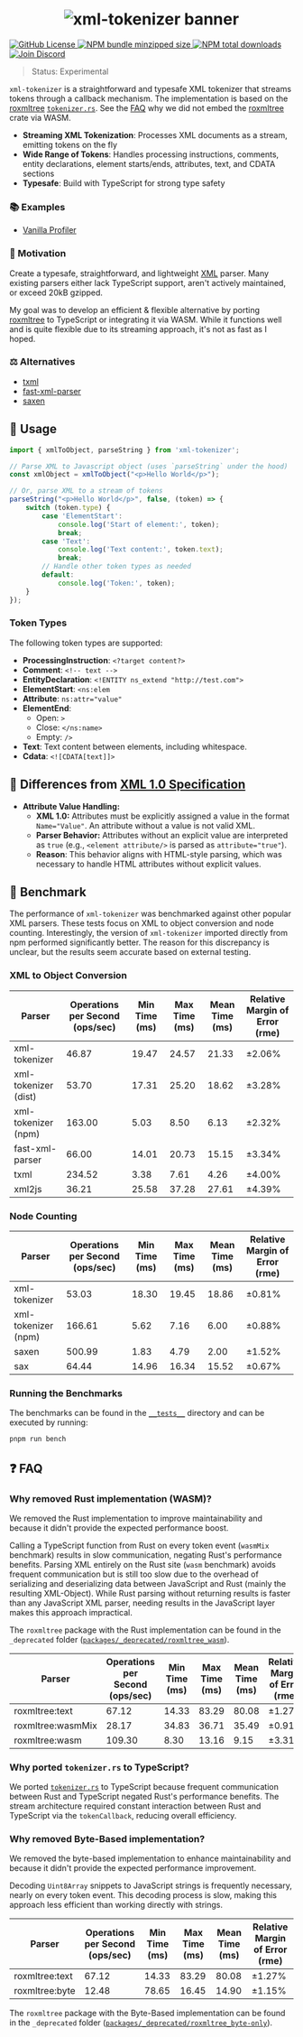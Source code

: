 <h1 align="center">
    <img src="https://raw.githubusercontent.com/builder-group/monorepo/develop/packages/xml-tokenizer/.github/banner.svg" alt="xml-tokenizer banner">
</h1>

<p align="left">
    <a href="https://github.com/builder-group/monorepo/blob/develop/LICENSE">
        <img src="https://img.shields.io/github/license/builder-group/monorepo.svg?label=license&style=flat&colorA=293140&colorB=FDE200" alt="GitHub License"/>
    </a>
    <a href="https://www.npmjs.com/package/xml-tokenizer">
        <img src="https://img.shields.io/bundlephobia/minzip/xml-tokenizer.svg?label=minzipped%20size&style=flat&colorA=293140&colorB=FDE200" alt="NPM bundle minzipped size"/>
    </a>
    <a href="https://www.npmjs.com/package/xml-tokenizer">
        <img src="https://img.shields.io/npm/dt/xml-tokenizer.svg?label=downloads&style=flat&colorA=293140&colorB=FDE200" alt="NPM total downloads"/>
    </a>
    <a href="https://discord.gg/w4xE3bSjhQ">
        <img src="https://img.shields.io/discord/795291052897992724.svg?label=&logo=discord&logoColor=000000&color=293140&labelColor=FDE200" alt="Join Discord"/>
    </a>
</p>

> Status: Experimental

`xml-tokenizer` is a straightforward and typesafe XML tokenizer that streams tokens through a callback mechanism. 
The implementation is based on the [roxmltree](https://github.com/RazrFalcon/roxmltree) [`tokenizer.rs`](https://github.com/RazrFalcon/roxmltree/blob/master/src/tokenizer.rs). See the [FAQ](#-faq) why we did not embed the [roxmltree](https://github.com/RazrFalcon/roxmltree) crate via WASM.

- **Streaming XML Tokenization**: Processes XML documents as a stream, emitting tokens on the fly
- **Wide Range of Tokens**: Handles processing instructions, comments, entity declarations, element starts/ends, attributes, text, and CDATA sections
- **Typesafe**: Build with TypeScript for strong type safety

### 📚 Examples

- [Vanilla Profiler](https://github.com/builder-group/monorepo/tree/develop/examples/xml-tokenizer/vanilla/profiler)

### 🌟 Motivation

Create a typesafe, straightforward, and lightweight [XML](https://de.wikipedia.org/wiki/Extensible_Markup_Language) parser. Many existing parsers either lack TypeScript support, aren't actively maintained, or exceed 20kB gzipped.

My goal was to develop an efficient & flexible alternative by porting [roxmltree](https://github.com/RazrFalcon/roxmltree) to TypeScript or integrating it via WASM. While it functions well and is quite flexible due to its streaming approach, it's not as fast as I hoped.

### ⚖️ Alternatives

- [txml](https://github.com/TobiasNickel/tXml)
- [fast-xml-parser](https://github.com/NaturalIntelligence/fast-xml-parser)
- [saxen](https://github.com/nikku/saxen)

## 📖 Usage

```ts
import { xmlToObject, parseString } from 'xml-tokenizer';

// Parse XML to Javascript object (uses `parseString` under the hood)
const xmlObject = xmlToObject("<p>Hello World</p>");

// Or, parse XML to a stream of tokens 
parseString("<p>Hello World</p>", false, (token) => {
    switch (token.type) {
        case 'ElementStart':
            console.log('Start of element:', token);
            break;
        case 'Text':
            console.log('Text content:', token.text);
            break;
        // Handle other token types as needed
        default:
            console.log('Token:', token);
    }
});
```

### Token Types

The following token types are supported:

- **ProcessingInstruction**: `<?target content?>`
- **Comment**: `<!-- text -->`
- **EntityDeclaration**: `<!ENTITY ns_extend "http://test.com">`
- **ElementStart**: `<ns:elem`
- **Attribute**: `ns:attr="value"`
- **ElementEnd**:
  - Open: `>`
  - Close: `</ns:name>`
  - Empty: `/>`
- **Text**: Text content between elements, including whitespace.
- **Cdata**: `<![CDATA[text]]>`

## 👀 Differences from [XML 1.0 Specification](https://www.w3.org/TR/xml/)

- **Attribute Value Handling:**
  - **XML 1.0:** Attributes must be explicitly assigned a value in the format `Name="Value"`. An attribute without a value is not valid XML.
  - **Parser Behavior:** Attributes without an explicit value are interpreted as `true` (e.g., `<element attribute/>` is parsed as `attribute="true"`). 
  - **Reason**: This behavior aligns with HTML-style parsing, which was necessary to handle HTML attributes without explicit values.

## 🚀 Benchmark

The performance of `xml-tokenizer` was benchmarked against other popular XML parsers. These tests focus on XML to object conversion and node counting. Interestingly, the version of `xml-tokenizer` imported directly from npm performed significantly better. The reason for this discrepancy is unclear, but the results seem accurate based on external testing. 

### XML to Object Conversion

| Parser              | Operations per Second (ops/sec) | Min Time (ms) | Max Time (ms) | Mean Time (ms) | Relative Margin of Error (rme) |
|---------------------|---------------------------------|---------------|---------------|----------------|--------------------------------|
| xml-tokenizer       | 46.87                           | 19.47         | 24.57         | 21.33          | ±2.06%                         |
| xml-tokenizer (dist)| 53.70                           | 17.31         | 25.20         | 18.62          | ±3.28%                         |
| xml-tokenizer (npm) | 163.00                          | 5.03          | 8.50          | 6.13           | ±2.32%                         |
| fast-xml-parser     | 66.00                           | 14.01         | 20.73         | 15.15          | ±3.34%                         |
| txml                | 234.52                          | 3.38          | 7.61          | 4.26           | ±4.00%                         |
| xml2js              | 36.21                           | 25.58         | 37.28         | 27.61          | ±4.39%                         |

### Node Counting

| Parser              | Operations per Second (ops/sec) | Min Time (ms) | Max Time (ms) | Mean Time (ms) | Relative Margin of Error (rme) |
|---------------------|---------------------------------|---------------|---------------|----------------|--------------------------------|
| xml-tokenizer       | 53.03                           | 18.30         | 19.45         | 18.86          | ±0.81%                         |
| xml-tokenizer (npm) | 166.61                          | 5.62          | 7.16          | 6.00           | ±0.88%                         |
| saxen               | 500.99                          | 1.83          | 4.79          | 2.00           | ±1.52%                         |
| sax                 | 64.44                           | 14.96         | 16.34         | 15.52          | ±0.67%                         |

### Running the Benchmarks
The benchmarks can be found in the [`__tests__`](https://github.com/builder-group/community/tree/develop/packages/xml-tokenizer/src/__tests__) directory and can be executed by running:
```bash
pnpm run bench
```

## ❓ FAQ

### Why removed Rust implementation (WASM)?

We removed the Rust implementation to improve maintainability and because it didn't provide the expected performance boost.

Calling a TypeScript function from Rust on every token event (`wasmMix` benchmark) results in slow communication, negating Rust's performance benefits. Parsing XML entirely on the Rust site (`wasm` benchmark) avoids frequent communication but is still too slow due to the overhead of serializing and deserializing data between JavaScript and Rust (mainly the resulting XML-Object). While Rust parsing without returning results is faster than any JavaScript XML parser, needing results in the JavaScript layer makes this approach impractical.

The `roxmltree` package with the Rust implementation can be found in the `_deprecated` folder ([`packages/_deprecated/roxmltree_wasm`](https://github.com/builder-group/community/tree/develop/packages/_deprecated/roxmltree_wasm)).

| Parser              | Operations per Second (ops/sec) | Min Time (ms) | Max Time (ms) | Mean Time (ms) | Relative Margin of Error (rme) |
|---------------------|---------------------------------|---------------|---------------|----------------|--------------------------------|
| roxmltree:text      | 67.12                           | 14.33         | 83.29         | 80.08          | ±1.27%                         | 
| roxmltree:wasmMix   | 28.17                           | 34.83         | 36.71         | 35.49          | ±0.91%                         | 
| roxmltree:wasm      | 109.30                          | 8.30          | 13.16         | 9.15           | ±3.31%                         | 

### Why ported `tokenizer.rs` to TypeScript?

We ported [`tokenizer.rs`](https://github.com/RazrFalcon/roxmltree/blob/master/src/tokenizer.rs) to TypeScript because frequent communication between Rust and TypeScript negated Rust's performance benefits. The stream architecture required constant interaction between Rust and TypeScript via the `tokenCallback`, reducing overall efficiency.

### Why removed Byte-Based implementation?

We removed the byte-based implementation to enhance maintainability and because it didn't provide the expected performance improvement.

Decoding `Uint8Array` snippets to JavaScript strings is frequently necessary, nearly on every token event. This decoding process is slow, making this approach less efficient than working directly with strings.

| Parser              | Operations per Second (ops/sec) | Min Time (ms) | Max Time (ms) | Mean Time (ms) | Relative Margin of Error (rme) |
|---------------------|---------------------------------|---------------|---------------|----------------|--------------------------------|
| roxmltree:text      | 67.12                           | 14.33         | 83.29         | 80.08          | ±1.27%                         | 
| roxmltree:byte      | 12.48                           | 78.65         | 16.45         | 14.90          | ±1.15%                         | 

The `roxmltree` package with the Byte-Based implementation can be found in the `_deprecated` folder ([`packages/_deprecated/roxmltree_byte-only`](https://github.com/builder-group/community/tree/develop/packages/_deprecated/roxmltree_byte-only)).